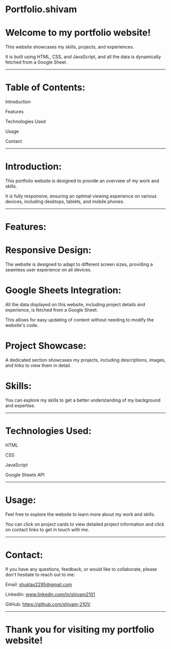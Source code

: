 # Portfolio.shivam


# Welcome to my portfolio website!

This website showcases my skills, projects, and experiences.

It is built using HTML, CSS, and JavaScript, and all the data is dynamically fetched from a Google Sheet.

---------------------------------------------------------------------------------------------------------------------------------------



# Table of Contents:


Introduction

Features

Technologies Used

Usage

Contact

--------------------------------------------------------------------------------------------------------------------------------------




# Introduction:


This portfolio website is designed to provide an overview of my work and skills.

It is fully responsive, ensuring an optimal viewing experience on various devices, including desktops, tablets, and mobile phones.

----------------------------------------------------------------------------------------------------------------------------------------




# Features:


# Responsive Design:


The website is designed to adapt to different screen sizes, providing a seamless user experience on all devices.


# Google Sheets Integration:


All the data displayed on this website, including project details and experience, is fetched from a Google Sheet.

This allows for easy updating of content without needing to modify the website's code.


# Project Showcase:


A dedicated section showcases my projects, including descriptions, images, and links to view them in detail.


# Skills:


You can explore my skills to get a better understanding of my background and expertise.

---------------------------------------------------------------------------------------------------------------------------------




# Technologies Used:


HTML

CSS

JavaScript

Google Sheets API

-------------------------------------------------------------------------------------------------------------------------------------



# Usage:


Feel free to explore the website to learn more about my work and skills.

You can click on project cards to view detailed project information and click on contact links to get in touch with me.

--------------------------------------------------------------------------------------------------------------------------------------




# Contact:

If you have any questions, feedback, or would like to collaborate, please don't hesitate to reach out to me:


 Email: shuklas2295@gmail.com



 LinkedIn: www.linkedin.com/in/shivam2101



 GitHub: https://github.com/shivam-2101/


-----------------------------------------------------------------------------------------------------------------------------------------




# Thank you for visiting my portfolio website!
